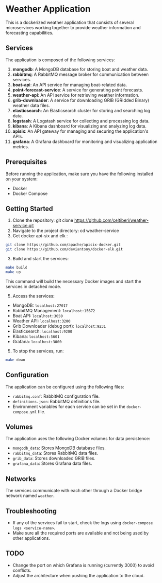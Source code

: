 # Weather Application

This is a dockerized weather application that consists of several microservices working together to provide weather information and forecasting capabilities.

## Services

The application is composed of the following services:

1. **mongodb**: A MongoDB database for storing boat and weather data.
2. **rabbitmq**: A RabbitMQ message broker for communication between services.
3. **boat-api**: An API service for managing boat-related data.
4. **point-forecast-service**: A service for generating point forecasts.
5. **weather-api**: An API service for retrieving weather information.
6. **grib-downloader**: A service for downloading GRIB (GRIdded Binary) weather data files.
7. **elasticsearch**: An Elasticsearch cluster for storing and searching log data.
8. **logstash**: A Logstash service for collecting and processing log data.
9. **kibana**: A Kibana dashboard for visualizing and analyzing log data.
10. **apisix**: An API gateway for managing and securing the application's APIs.
11. **grafana**: A Grafana dashboard for monitoring and visualizing application metrics.

## Prerequisites

Before running the application, make sure you have the following installed on your system:

- Docker
- Docker Compose

## Getting Started

1. Clone the repository:
git clone https://github.com/celtiberi/weather-service.git
2. Navigate to the project directory:
cd weather-service
3. Get docker api-six and elk :
   
```sh
git clone https://github.com/apache/apisix-docker.git
git clone https://github.com/deviantony/docker-elk.git
```
3. Build and start the services:
```sh
make build
make up
```
This command will build the necessary Docker images and start the services in detached mode.

5. Access the services:

- MongoDB: `localhost:27017`
- RabbitMQ Management: `localhost:15672`
- Boat API: `localhost:3050`
- Weather API: `localhost:3200`
- Grib Downloader (debug port): `localhost:9231`
- Elasticsearch: `localhost:9200`
- Kibana: `localhost:5601`
- Grafana: `localhost:3000`

5. To stop the services, run:
```sh
make down
```
## Configuration

The application can be configured using the following files:

- `rabbitmq.conf`: RabbitMQ configuration file.
- `definitions.json`: RabbitMQ definitions file.
- Environment variables for each service can be set in the `docker-compose.yml` file.

## Volumes

The application uses the following Docker volumes for data persistence:

- `mongodb_data`: Stores MongoDB database files.
- `rabbitmq_data`: Stores RabbitMQ data files.
- `grib_data`: Stores downloaded GRIB files.
- `grafana_data`: Stores Grafana data files.

## Networks

The services communicate with each other through a Docker bridge network named `weather`.

## Troubleshooting

- If any of the services fail to start, check the logs using `docker-compose logs <service-name>`.
- Make sure all the required ports are available and not being used by other applications.

## TODO

- Change the port on which Grafana is running (currently 3000) to avoid conflicts.
- Adjust the architecture when pushing the application to the cloud.
